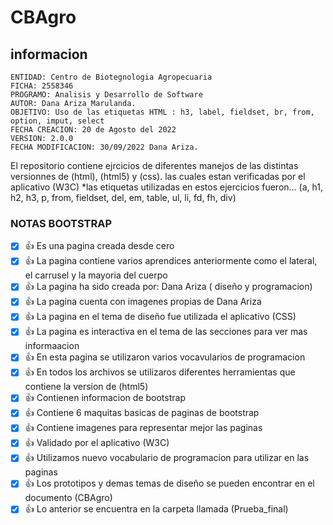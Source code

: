 # CBAgro

## informacion

    ENTIDAD: Centro de Biotegnologia Agropecuaria
    FICHA: 2558346
    PROGRAMO: Analisis y Desarrollo de Software 
    AUTOR: Dana Ariza Marulanda.
    OBJETIVO: Uso de las etiquetas HTML : h3, label, fieldset, br, from, option, imput, select
    FECHA CREACION: 20 de Agosto del 2022
    VERSION: 2.0.0
    FECHA MODIFICACION: 30/09/2022 Dana Ariza.

El repositorio contiene ejrcicios de diferentes manejos de las distintas versionnes de (html), (html5) y (css).
las cuales estan verificadas por el aplicativo (W3C)
*las etiquetas utilizadas en estos ejercicios fueron... (a, h1, h2, h3, p, from, fieldset, del, em, table, ul, li, fd, fh, div)

### NOTAS BOOTSTRAP 
-[X] 👍 Es una pagina creada desde cero
-[X] 👍 La pagina contiene varios aprendices anteriormente como el lateral, el carrusel y la mayoria del cuerpo
-[X] 👍 La pagina ha sido creada por: Dana Ariza ( diseño y programacion)
-[X] 👍 La pagina cuenta con imagenes propias de Dana Ariza
-[X] 👍 La pagina en el tema de diseño fue utilizada el aplicativo (CSS) 
-[X] 👍 La pagina es interactiva en el tema de las secciones para ver mas informaacion
-[X] 👍 En esta pagina se utilizaron varios vocavularios de programacion
-[X] 👍 En todos los archivos se utilizaros diferentes herramientas que contiene la version de (html5)
-[X] 👍 Contienen informacion de bootstrap 
-[X] 👍 Contiene 6 maquitas basicas de paginas de bootstrap
-[X] 👍 Contiene imagenes para representar mejor las paginas 
-[X] 👍 Validado por el aplicativo (W3C) 
-[X] 👍 Utilizamos nuevo vocabulario de programacion para utilizar en las paginas 
-[X] 👍 Los prototipos y demas temas de diseño se pueden encontrar en el documento (CBAgro)
-[X] 👍 Lo anterior se encuentra en la carpeta llamada (Prueba_final)
